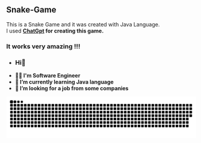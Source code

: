 ## Snake-Game

This is a Snake Game and it was created with Java Language.<br>
I used <a href="https://chat.openai.com/"><strong>ChatGpt</a> for creating this game.

### It works very amazing !!!

- ### Hi👋
- 👨‍💻 I'm Software Engineer
- 🌱 I’m currently learning Java language
- 🤔 I’m looking for a job from some companies
<div>
  <img src="https://github.com/omadli/omadli/raw/master/output/github-contribution-grid-snake.svg" alt="snake"></center>
</div>



